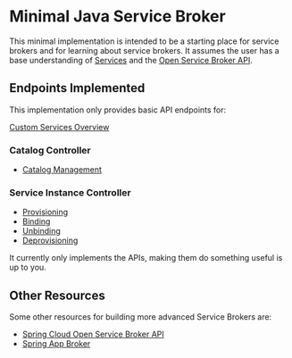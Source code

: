 # Minimal Java Service Broker

This minimal implementation is intended to be a starting place for service brokers and for learning about service brokers. It assumes the user has 
a base understanding of [Services](https://docs.pivotal.io/pivotalcf/services/index.html)
and the [Open Service Broker API](https://github.com/openservicebrokerapi/servicebroker). 

## Endpoints Implemented

This implementation only provides basic API endpoints for:

[Custom Services Overview](https://docs.pivotal.io/pivotalcf/services/overview.html)

### Catalog Controller

- [Catalog Management](https://github.com/openservicebrokerapi/servicebroker/blob/master/spec.md#catalog-management)

### Service Instance Controller
- [Provisioning](https://github.com/openservicebrokerapi/servicebroker/blob/master/spec.md#provisioning)
- [Binding](https://github.com/openservicebrokerapi/servicebroker/blob/master/spec.md#binding)
- [Unbinding](https://github.com/openservicebrokerapi/servicebroker/blob/master/spec.md#unbinding)
- [Deprovisioning](https://github.com/openservicebrokerapi/servicebroker/blob/master/spec.md#deprovisioning)

It currently only implements the APIs, making them do something useful is up to you.

## Other Resources

Some other resources for building more advanced Service Brokers are:

- [Spring Cloud Open Service Broker API](https://spring.io/projects/spring-cloud-open-service-broker)
- [Spring App Broker](https://spring.io/projects/spring-cloud-app-broker)

